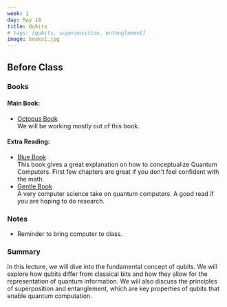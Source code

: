 ```yaml
---
week: 1
day: May 18
title: Qubits
# tags: [qubits, superposition, entanglement]
image: books1.jpg
---
```


## Before Class

### Books
#### Main Book: 
- [Octopus Book](https://www.amazon.com/Programming-Quantum-Computers-Essential-Algorithms/dp/1492039683)   
    We will be working mostly out of this book.

#### Extra Reading:
- [Blue Book](https://www.amazon.com/Quantum-Computing-Computer-Scientists-Yanofsky/dp/0521879965)    
    This book gives a great explanation on how to conceptualize Quantum Computers. First few chapters are great if you don't feel confident with the math.
- [Gentle Book](http://mmrc.amss.cas.cn/tlb/201702/W020170224608150244118.pdf)    
    A very computer science take on quantum computers. A good read if you are hoping to do research.

### Notes
- Reminder to bring computer to class.

### Summary
In this lecture, we will dive into the fundamental concept of qubits. We will explore how qubits differ from classical bits and how they allow for the representation of quantum information. We will also discuss the principles of superposition and entanglement, which are key properties of qubits that enable quantum computation.